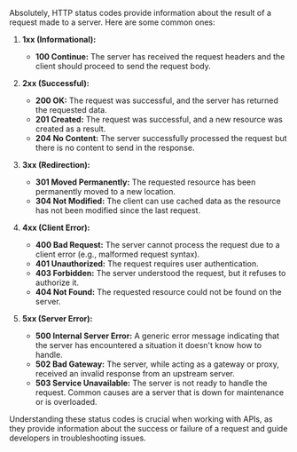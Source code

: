 Absolutely, HTTP status codes provide information about the result of a request made to a server. Here are some common ones:

1. **1xx (Informational):**
   - **100 Continue:** The server has received the request headers and the client should proceed to send the request body.

2. **2xx (Successful):**
   - **200 OK:** The request was successful, and the server has returned the requested data.
   - **201 Created:** The request was successful, and a new resource was created as a result.
   - **204 No Content:** The server successfully processed the request but there is no content to send in the response.

3. **3xx (Redirection):**
   - **301 Moved Permanently:** The requested resource has been permanently moved to a new location.
   - **304 Not Modified:** The client can use cached data as the resource has not been modified since the last request.

4. **4xx (Client Error):**
   - **400 Bad Request:** The server cannot process the request due to a client error (e.g., malformed request syntax).
   - **401 Unauthorized:** The request requires user authentication.
   - **403 Forbidden:** The server understood the request, but it refuses to authorize it.
   - **404 Not Found:** The requested resource could not be found on the server.

5. **5xx (Server Error):**
   - **500 Internal Server Error:** A generic error message indicating that the server has encountered a situation it doesn't know how to handle.
   - **502 Bad Gateway:** The server, while acting as a gateway or proxy, received an invalid response from an upstream server.
   - **503 Service Unavailable:** The server is not ready to handle the request. Common causes are a server that is down for maintenance or is overloaded.

Understanding these status codes is crucial when working with APIs, as they provide information about the success or failure of a request and guide developers in troubleshooting issues.